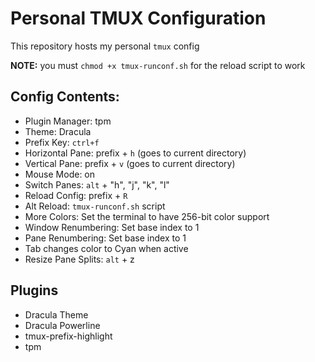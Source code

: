# Personal TMUX Configuration

This repository hosts my personal `tmux` config

**NOTE:** you must `chmod +x tmux-runconf.sh` for the reload script to work

## Config Contents:
- Plugin Manager: tpm
- Theme: Dracula
- Prefix Key: `ctrl+f`
- Horizontal Pane: prefix + `h` (goes to current directory)
- Vertical Pane: prefix + `v` (goes to current directory)
- Mouse Mode: on
- Switch Panes: `alt` + "h", "j", "k", "l"
- Reload Config: prefix + `R`
- Alt Reload: `tmux-runconf.sh` script
- More Colors: Set the terminal to have 256-bit color support
- Window Renumbering: Set base index to 1
- Pane Renumbering: Set base index to 1
- Tab changes color to Cyan when active
- Resize Pane Splits: `alt` + z

## Plugins
- Dracula Theme
- Dracula Powerline
- tmux-prefix-highlight
- tpm 
